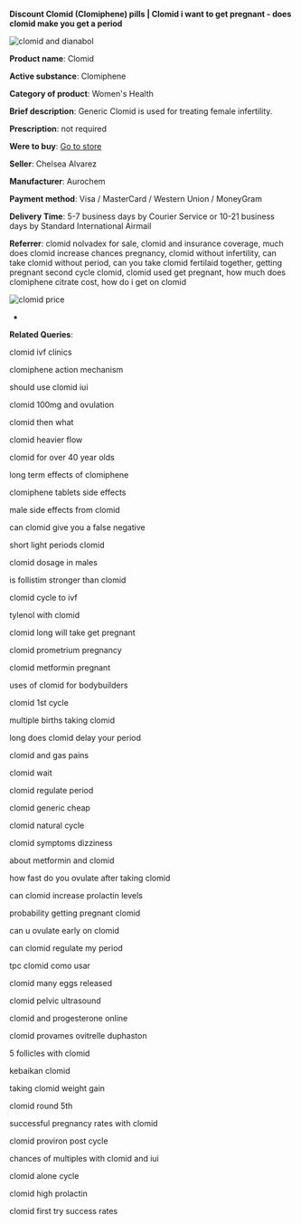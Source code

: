 **Discount Clomid (Clomiphene) pills | Clomid i want to get pregnant - does clomid make you get a period**

![clomid and dianabol](http://navidirect.org/promo/blisters/296x296/clomid.jpg)

**Product name**: Clomid

**Active substance**: Clomiphene

**Category of product**: Women's Health

**Brief description**: Generic Clomid is used for treating female infertility.

**Prescription**: not required

**Were to buy**: [Go to store](http://www.navidirect.org/out.php?sid=18&tds-key=clomid)

**Seller**: Chelsea Alvarez

**Manufacturer**: Aurochem

**Payment method**: Visa / MasterCard / Western Union / MoneyGram

**Delivery Time**: 5-7 business days by Courier Service or 10-21 business days by Standard International Airmail



**Referrer**: clomid nolvadex for sale, clomid and insurance coverage, much does clomid increase chances pregnancy, clomid without infertility, can take clomid without period, can you take clomid fertilaid together, getting pregnant second cycle clomid, clomid used get pregnant, how much does clomiphene citrate cost, how do i get on clomid



![clomid price](http://navidirect.org/promo/pills/clomid.jpg)

*

























**Related Queries**:

clomid ivf clinics

clomiphene action mechanism

should use clomid iui

clomid 100mg and ovulation

clomid then what

clomid heavier flow

clomid for over 40 year olds

long term effects of clomiphene

clomiphene tablets side effects

male side effects from clomid

can clomid give you a false negative

short light periods clomid

clomid dosage in males

is follistim stronger than clomid

clomid cycle to ivf

tylenol with clomid

clomid long will take get pregnant

clomid prometrium pregnancy

clomid metformin pregnant

uses of clomid for bodybuilders

clomid 1st cycle

multiple births taking clomid

long does clomid delay your period

clomid and gas pains

clomid wait

clomid regulate period

clomid generic cheap

clomid natural cycle

clomid symptoms dizziness

about metformin and clomid

how fast do you ovulate after taking clomid

can clomid increase prolactin levels

probability getting pregnant clomid

can u ovulate early on clomid

can clomid regulate my period

tpc clomid como usar

clomid many eggs released

clomid pelvic ultrasound

clomid and progesterone online

clomid provames ovitrelle duphaston

5 follicles with clomid

kebaikan clomid

taking clomid weight gain

clomid round 5th

successful pregnancy rates with clomid

clomid proviron post cycle

chances of multiples with clomid and iui

clomid alone cycle

clomid high prolactin

clomid first try success rates
